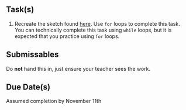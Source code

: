 
Task(s)
-------
1. Recreate the sketch found [here](http://mrseidel.com/images/Processing/3U/Exercise7_3U.gif). Use ```for``` loops to complete this task.  You can technically complete this task using ```while``` loops, but it is expected that you practice using ```for``` loops.



Submissables
------------
Do **not** hand this in, just ensure your teacher sees the work.


Due Date(s)
----------
Assumed completion by November 11th
